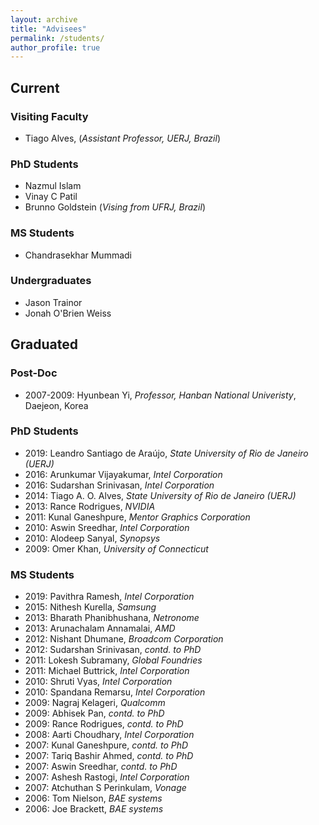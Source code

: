 ```yaml
---
layout: archive
title: "Advisees"
permalink: /students/
author_profile: true
---
```


## Current

### Visiting Faculty

- Tiago Alves, (*Assistant Professor, UERJ, Brazil*)

### PhD Students

-	Nazmul Islam 
- Vinay C Patil
- Brunno Goldstein (*Vising from UFRJ, Brazil*)

### MS Students

- Chandrasekhar Mummadi

### Undergraduates

- Jason Trainor
- Jonah O'Brien Weiss

## Graduated

### Post-Doc

-	2007-2009: Hyunbean Yi, *Professor, Hanban National Univeristy*, Daejeon, Korea

### PhD Students

-	2019: Leandro Santiago de Araújo, *State University of Rio de Janeiro (UERJ)*
- 2016: Arunkumar Vijayakumar, *Intel Corporation*
-	2016: Sudarshan Srinivasan, *Intel Corporation*
- 2014: Tiago A. O. Alves, *State University of Rio de Janeiro (UERJ)*
-	2013: Rance Rodrigues, *NVIDIA* 
-	2011: Kunal Ganeshpure, *Mentor Graphics Corporation*
-	2010: Aswin Sreedhar, *Intel Corporation*
-	2010: Alodeep Sanyal, *Synopsys*
-	2009: Omer Khan, *University of Connecticut*

### MS Students

- 2019: Pavithra Ramesh, *Intel Corporation*	
- 2015: Nithesh Kurella, *Samsung*
-	2013: Bharath Phanibhushana, *Netronome*
-	2013: Arunachalam Annamalai, *AMD*
-	2012: Nishant Dhumane, *Broadcom Corporation*
-	2012: Sudarshan Srinivasan, *contd. to PhD*
-	2011: Lokesh Subramany, *Global Foundries*
-	2011: Michael Buttrick, *Intel Corporation*
-	2010: Shruti Vyas, *Intel Corporation*
-	2010: Spandana Remarsu, *Intel Corporation*
-	2009: Nagraj Kelageri, *Qualcomm*
-	2009: Abhisek Pan, *contd. to PhD*
-	2009: Rance Rodrigues, *contd. to PhD*
-	2008: Aarti Choudhary, *Intel Corporation*
-	2007: Kunal Ganeshpure, *contd. to PhD*
-	2007: Tariq Bashir Ahmed, *contd. to PhD*
-	2007: Aswin Sreedhar, *contd. to PhD*
-	2007: Ashesh Rastogi, *Intel Corporation*
-	2007: Atchuthan S Perinkulam, *Vonage*
-	2006: Tom Nielson, *BAE systems*
-	2006: Joe Brackett, *BAE systems*



